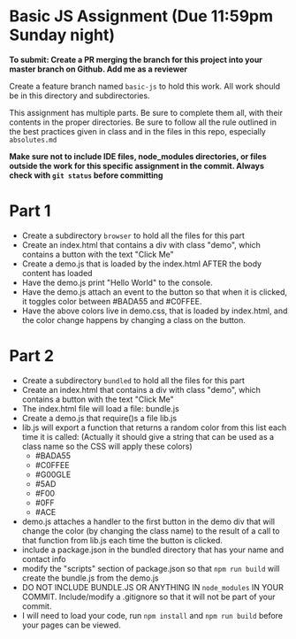 # Basic JS Assignment (Due 11:59pm Sunday night)

**To submit: Create a PR merging the branch for this project into your master branch on Github.  Add me as a reviewer**

Create a feature branch named `basic-js` to hold this work.  All work should be in this directory and subdirectories.

This assignment has multiple parts.  Be sure to complete them all, with their contents in the proper directories.  Be sure to follow all the rule outlined in the best practices given in class and in the files in this repo, especially `absolutes.md`

**Make sure not to include IDE files, node_modules directories, or files outside the work for this specific assignment in the commit.  Always check with `git status` before committing**

# Part 1

* Create a subdirectory `browser` to hold all the files for this part
* Create an index.html that contains a div with class "demo", which contains a button with the text "Click Me"
* Create a demo.js that is loaded by the index.html AFTER the body content has loaded
* Have the demo.js print "Hello World" to the console.
* Have the demo.js attach an event to the button so that when it is clicked, it toggles color between #BADA55 and #C0FFEE.
* Have the above colors live in demo.css, that is loaded by index.html, and the color change happens by changing a class on the button.

# Part 2 

* Create a subdirectory `bundled` to hold all the files for this part
* Create an index.html that contains a div with class "demo", which contains a button with the text "Click Me"
* The index.html file will load a file: bundle.js
* Create a demo.js that require()s a file lib.js
* lib.js will export a function that returns a random color from this list each time it is called: (Actually it should give a string that can be used as a class name so the CSS will apply these colors)
    * #BADA55
    * #C0FFEE
    * #G00GLE
    * #5AD  
    * #F00
    * #0FF
    * #ACE
* demo.js attaches a handler to the first button in the demo div that will change the color (by changing the class name) to the result of a call to that function from lib.js each time the button is clicked.
* include a package.json in the bundled directory that has your name and contact info
* modify the "scripts" section of package.json so that `npm run build` will create the bundle.js from the demo.js
* DO NOT INCLUDE BUNDLE.JS OR ANYTHING IN `node_modules` IN YOUR COMMIT.  Include/modify a .gitignore so that it will not be part of your commit.
* I will need to load your code, run `npm install` and `npm run build` before your pages can be viewed.
